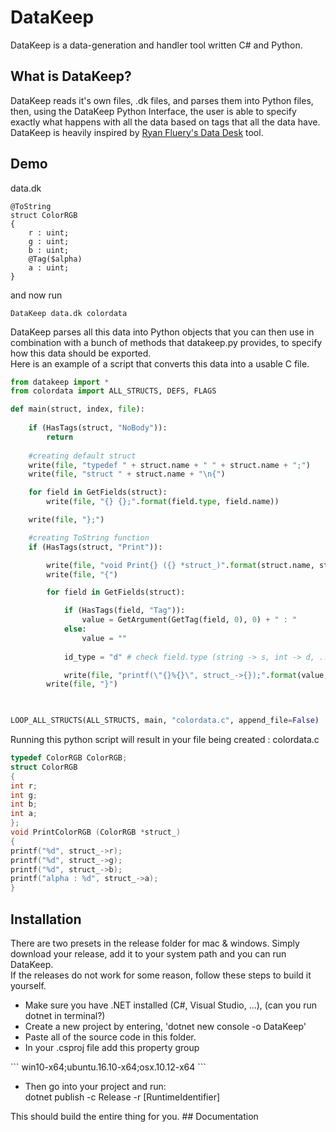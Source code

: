 # DataKeep
DataKeep is a data-generation and handler tool written C# and Python.<br>
## What is DataKeep?
DataKeep reads it's own files, .dk files, and parses them into Python files, then, using the DataKeep Python Interface, the user is able to specify exactly what happens with all the data based on tags that all the data have. DataKeep is heavily inspired by <a href="https://github.com/ryanfleury/data_desk">Ryan Fluery's Data Desk</a> tool.

## Demo
data.dk
```
@ToString
struct ColorRGB
{
    r : uint;
    g : uint;
    b : uint;
    @Tag($alpha)
    a : uint;
}

```
and now run
```
DataKeep data.dk colordata 
```
DataKeep parses all this data into Python objects that you can then use in combination with a bunch of methods that datakeep.py provides, to specify how this data should be exported.
<br>Here is an example of a script that converts this data into a usable C file.
```python
from datakeep import *
from colordata import ALL_STRUCTS, DEFS, FLAGS

def main(struct, index, file):
    
    if (HasTags(struct, "NoBody")):
        return
    
    #creating default struct    
    write(file, "typedef " + struct.name + " " + struct.name + ";")
    write(file, "struct " + struct.name + "\n{")

    for field in GetFields(struct):
        write(file, "{} {};".format(field.type, field.name))

    write(file, "};")

    #creating ToString function
    if (HasTags(struct, "Print")):

        write(file, "void Print{} ({} *struct_)".format(struct.name, struct.name))
        write(file, "{")

        for field in GetFields(struct):

            if (HasTags(field, "Tag")):
                value = GetArgument(GetTag(field, 0), 0) + " : "
            else:
                value = ""
            
            id_type = "d" # check field.type (string -> s, int -> d, ...)

            write(file, "printf(\"{}%{}\", struct_->{});".format(value, id_type, field.name))
        write(file, "}")
        


LOOP_ALL_STRUCTS(ALL_STRUCTS, main, "colordata.c", append_file=False)
```
Running this python script will result in your file being created  : colordata.c
```C
typedef ColorRGB ColorRGB;
struct ColorRGB
{
int r;
int g;
int b;
int a;
};
void PrintColorRGB (ColorRGB *struct_)
{
printf("%d", struct_->r);
printf("%d", struct_->g);
printf("%d", struct_->b);
printf("alpha : %d", struct_->a);
}
```

## Installation
There are two presets in the release folder for mac & windows. Simply download your release, add it to your system path and you can run DataKeep. 
<br>If the releases do not work for some reason, follow these steps to build it yourself.
<ul>
<li>Make sure you have .NET installed (C#, Visual Studio, ...), (can you run dotnet in terminal?)</li>
<li>Create a new project by entering, 'dotnet new console -o DataKeep'</li>
<li>Paste all of the source code in this folder.</li>
    <li>In your .csproj file add this property group </li></ul>
```
<PropertyGroup>
    <RuntimeIdentifiers>win10-x64;ubuntu.16.10-x64;osx.10.12-x64</RuntimeIdentifiers>
</PropertyGroup>
```
<ul>
<li>Then go into your project and run:
<br> dotnet publish -c Release -r [RuntimeIdentifier]
</li>
</ul>
This should build the entire thing for you.
## Documentation
